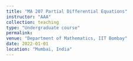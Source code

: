 ```yaml
---
title: "MA 207 Partial Differential Equations"
instructor: "AAA"
collection: teaching
type: "Undergraduate course"
permalink: 
venue: "Department of Mathematics, IIT Bombay"
date: 2022-01-01
location: "Mumbai, India"
---
```


